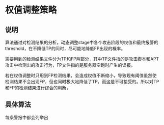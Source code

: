 # 权值调整策略

## 说明

​		算法通过对检测结果的分析，动态调整stage中各个攻击阶段的权值和最终报警的threshold，在不降低TP的同时，尽可能地降低FP出现的概率。

​		需要用到的检测结果文件分为TP和FP两部分，其中TP文件指的是攻击脚本和APT攻击中检测出的攻击行为，FP文件指的是服务器空跑时产生的误报。

​		若在权值调整时只用到FP检测结果，会造成权值不断缩小，导致现有阈值虽然使检测结果不会出现FP，但也同时极大地降低了TP，而这是不可接受的。所以对TP和FP的检测结果进行综合的判断，

## 具体算法

每条警报中都会列举出


